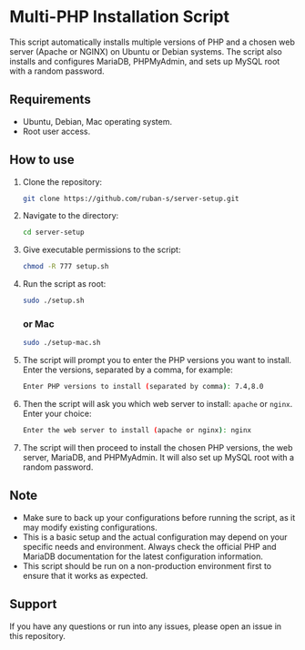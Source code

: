 # Multi-PHP Installation Script

This script automatically installs multiple versions of PHP and a chosen web server (Apache or NGINX) on Ubuntu or Debian systems. The script also installs and configures MariaDB, PHPMyAdmin, and sets up MySQL root with a random password.

## Requirements

* Ubuntu, Debian, Mac operating system.
* Root user access.

## How to use

1. Clone the repository:

    ```bash
    git clone https://github.com/ruban-s/server-setup.git
    ```

2. Navigate to the directory:

    ```bash
    cd server-setup
    ```

3. Give executable permissions to the script:

    ```bash
    chmod -R 777 setup.sh
    ```

4. Run the script as root:

    ```bash
    sudo ./setup.sh
    ```

    ### or Mac

    ```bash
    sudo ./setup-mac.sh
    ```
   

6. The script will prompt you to enter the PHP versions you want to install. Enter the versions, separated by a comma, for example:

    ```bash
    Enter PHP versions to install (separated by comma): 7.4,8.0
    ```

7. Then the script will ask you which web server to install: `apache` or `nginx`. Enter your choice:

    ```bash
    Enter the web server to install (apache or nginx): nginx
    ```

8. The script will then proceed to install the chosen PHP versions, the web server, MariaDB, and PHPMyAdmin. It will also set up MySQL root with a random password.

## Note

* Make sure to back up your configurations before running the script, as it may modify existing configurations.
* This is a basic setup and the actual configuration may depend on your specific needs and environment. Always check the official PHP and MariaDB documentation for the latest configuration information.
* This script should be run on a non-production environment first to ensure that it works as expected.

## Support

If you have any questions or run into any issues, please open an issue in this repository.
